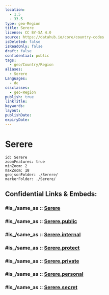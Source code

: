 ```yaml
---
location:
  - 1.5
  - 33.5
type: geo-Region
title: Serere
license: CC BY-SA 4.0
source: https://datahub.io/core/country-codes
isDeleted: false
isReadOnly: false
draft: false
confidential: public
tags:
  - geo/Country/Region
aliases:
  - Serere
Languages:
  - de
cssclasses:
  - geo-Region
publish: true
linkTitle:
keywords:
layout:
publishDate:
expiryDate:
---
```


# Serere

```leaflet
id: Serere
zoomFeatures: true 
minZoom: 2 
maxZoom: 18
geojsonFolder: ./Serere/
markerFolder: ./Serere/
```


## Confidential Links & Embeds: 

### #is_/same_as :: [Serere](/_Standards/Earth/Continent/Africa/Africa~Central/Uganda/regions~Uganda/Uganda~East/Serere.md) 

### #is_/same_as :: [Serere.public](/_public/Earth/Continent/Africa/Africa~Central/Uganda/regions~Uganda/Uganda~East/Serere.public.md) 

### #is_/same_as :: [Serere.internal](/_internal/Earth/Continent/Africa/Africa~Central/Uganda/regions~Uganda/Uganda~East/Serere.internal.md) 

### #is_/same_as :: [Serere.protect](/_protect/Earth/Continent/Africa/Africa~Central/Uganda/regions~Uganda/Uganda~East/Serere.protect.md) 

### #is_/same_as :: [Serere.private](/_private/Earth/Continent/Africa/Africa~Central/Uganda/regions~Uganda/Uganda~East/Serere.private.md) 

### #is_/same_as :: [Serere.personal](/_personal/Earth/Continent/Africa/Africa~Central/Uganda/regions~Uganda/Uganda~East/Serere.personal.md) 

### #is_/same_as :: [Serere.secret](/_secret/Earth/Continent/Africa/Africa~Central/Uganda/regions~Uganda/Uganda~East/Serere.secret.md)

